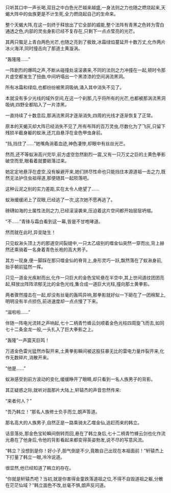 
只听其口中一声长喝,双目之中白色光芒越来越盛,一身法则之力也随之燃烧起来,天蝎大阵中的虫族更是不计生死,全力燃烧起自己的生命来。

整个天蝎大阵,在这一刻终于释放出了它全部的威能,整个法阵有青黑之色转为雪白通透之色,内部的灵虫身影已经不复存在,只剩下一点点莹亮的光芒。

其两只螯足上青白两色光芒,也随之亮到了极致,冰霜绿焰蔓延开十数万丈,化作两片冰火海洋,同时撞击向了那道土黄漩涡。

“轰隆隆……”

一阵剧烈的爆鸣之声,不断从碰撞处滚滚袭来,不同的法则之力冲撞在一起,顿时令那片虚空都发生了扭曲,中间坍塌出一个黑漆漆的空间涡流黑洞。

所有冰霜和绿焰,也都纷纷被黑洞吸纳,涌入其中消失不见了。

本就没有多少光线的域外空间,在这一个刹那,几乎将所有的光芒,也都被那涡流黑洞吸纳,四野全都陷入了一片漆黑。

一直持续了十数息后,那涡流黑洞才逐渐消失,四周的光线才逐渐恢复了正常。

原本的天蝎灭却大阵已经消失不见了,所有布阵的百万灵虫,尽数化为了飞灰,只留下残损半截身躯的蚁湫,还兀自悬浮在金色甲虫身前。

“挡,挡住了……”她嘴角淌着血迹,神色凄惨,却眼中有丝丝光芒。

然而,还不等蚁湫高兴完毕,前方虚空忽然剧烈一震,又有一只万丈之巨的土黄色拳影破空而至,眼看着就要砸落过来。

她定定地悬浮在虚空,没有躲避开来,她们拼尽性命也只能挡住本源道祖一击之力,既然无法护住虫祖得道,那便随其一起陨落吧。

这种云泥之别的实力差距,实在太令人绝望了……

蚁湫缓缓闭上了双眼,已经逃了一次,这次她不愿再逃了。

磅礴如海的土属性法则之力,已经滚滚袭来,压迫着这片空间都开始层层坍缩。

“不……”青锋与霜白看到这一幕,皆是不甘咆哮道。

然而就在此时,异变陡生！

只见蚁湫头顶上方的那道空间裂缝中,一只太乙级别的噬金仙突然一穿而出,背上赫然还乘骑着一名身着青色长袍的高大男子。

其方一现身,便一脚踩在那只噬金仙的脊背上,身形灵巧一跃,飘然落在了蚁湫身前,抬手朝前猛然一挥。

只见一道金光疾射而出,化作一只巨大的金色宝轮悬在半空中,其上世间道纹团团亮起,释放出阵阵浓郁无比的金色光线,集合成一道巨大光柱,撞向那土黄拳影。

两者骤然撞击在一起,却没有丝毫的轰鸣异响,那拳影就好似一下砸在了一团棉絮上,明明没有半点损伤,前进速度却一点点慢了下来。

“滋啦啦……”

伴随一阵电光流转之声响起,七十二柄青竹蜂云剑顺着金色光柱四周旋飞而去,如同七十二条金龙一般,一头扎入了巨大拳影之上。

“轰隆”一声震天巨鸣！

万道金色雷光猛然炸裂开来,土黄拳影瞬间被这股狂暴无比的雷电力量炸裂开来,化作无数碎片,消散开来。

“他是……”

蚁湫感受到前方波动的变化,缓缓睁开了眼睛,却只看到一名人族男子的背影。

其正疑惑之际,就听对面那片大陆上,轩辕杰的声音忽然传来:

“来者何人？”

“吾乃韩立！”那名人族修士负手而立,朗声答道。

那名高大的人族男子,自然正是一路乘骑太乙噬金仙,追赶而来的韩立。

话音落处,那金色宝轮瞬间倒转而回,悬在了韩立身后,七十二柄青竹蜂云剑也化作流光悬在了他身后,令他的背影看起来都变得英姿勃发,说不尽的写意风流。

“韩立？没想到是你！好小子,胆气倒是不少,竟敢自己出现在本祖面前！”轩辕杰上下打量了韩立一眼,冷冷说道。

很显然,他已经知道了韩立的存在。

“你就是轩辕杰吧？当初,就是你害得金童跌落道祖之位,不得不自毁道祖之躯,分散在茫茫仙域？”韩立面色不改,丝毫不惧,朗声反问道。